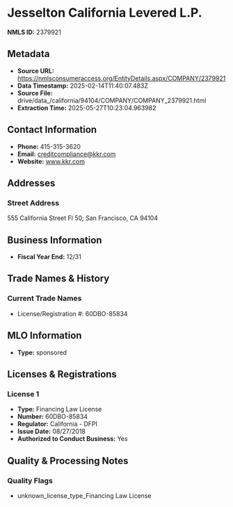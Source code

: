 # Jesselton California Levered L.P.

**NMLS ID:** 2379921

## Metadata
- **Source URL:** https://nmlsconsumeraccess.org/EntityDetails.aspx/COMPANY/2379921
- **Data Timestamp:** 2025-02-14T11:40:07.483Z
- **Source File:** drive/data_/california/94104/COMPANY/COMPANY_2379921.html
- **Extraction Time:** 2025-05-27T10:23:04.963982

## Contact Information
- **Phone:** 415-315-3620
- **Email:** creditcompliance@kkr.com
- **Website:** www.kkr.com

## Addresses
### Street Address
555 California Street Fl 50; San Francisco, CA 94104

## Business Information
- **Fiscal Year End:** 12/31

## Trade Names & History
### Current Trade Names
- License/Registration #: 60DBO-85834

## MLO Information
- **Type:** sponsored

## Licenses & Registrations

### License 1
- **Type:** Financing Law License
- **Number:** 60DBO-85834
- **Regulator:** California - DFPI
- **Issue Date:** 08/27/2018
- **Authorized to Conduct Business:** Yes

## Quality & Processing Notes
### Quality Flags
- unknown_license_type_Financing Law License
